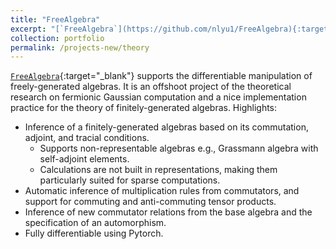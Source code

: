 ```yaml
---
title: "FreeAlgebra"
excerpt: "[`FreeAlgebra`](https://github.com/nlyu1/FreeAlgebra){:target="_blank"} supports the differentiable manipulation of freely-generated algebras. It is an offshoot project of the theoretical research on fermionic Gaussian computation and a nice implementation practice for the theory of finitely-generated algebras."
collection: portfolio
permalink: /projects-new/theory
---
```


[`FreeAlgebra`](https://github.com/nlyu1/FreeAlgebra){:target="_blank"} supports the differentiable manipulation of freely-generated algebras. 
It is an offshoot project of the theoretical research on fermionic Gaussian computation and a nice implementation practice for the theory of finitely-generated algebras. Highlights: 
- Inference of a finitely-generated algebras based on its commutation, adjoint, and tracial conditions. 
  - Supports non-representable algebras e.g., Grassmann algebra with self-adjoint elements. 
  - Calculations are not built in representations, making them particularly suited for sparse computations.
- Automatic inference of multiplication rules from commutators, and support for commuting and anti-commuting tensor products.
- Inference of new commutator relations from the base algebra and the specification of an automorphism.
- Fully differentiable using Pytorch. 